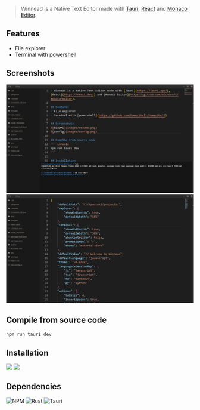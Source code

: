 > Winnead is a Native Text Editor made with [Tauri](https://tauri.app/), [React](https://react.dev/) and [Monaco Editor](https://github.com/microsoft/monaco-editor).

## Features
- File explorer
- Terminal with [powershell](https://github.com/PowerShell/PowerShell) 

## Screenshots
![README](images/readme.png)
![Config](images/config.png)

## Compile from source code
``` console
npm run tauri dev
```

## Installation
[![](https://badgen.net/badge/Windows-x86_64-installer/v0.0.1/blue?icon=windows)](https://github.com/Hyouteki/Winnead/releases/download/v0.0.1/Winnead_0.0.1_x64_en-US.msi)
[![](https://badgen.net/badge/Windows-x86_64-setup/v0.0.1/green?icon=windows)](https://github.com/Hyouteki/Winnead/releases/download/v0.0.1/Winnead_0.0.1_x64-setup.exe)


## Dependencies
![NPM](https://img.shields.io/badge/NPM-%23CB3837.svg?style=for-the-badge&logo=npm&logoColor=white) ![Rust](https://img.shields.io/badge/rust-%23000000.svg?style=for-the-badge&logo=rust&logoColor=white) ![Tauri](https://img.shields.io/badge/tauri-%2324C8DB.svg?style=for-the-badge&logo=tauri&logoColor=%23FFFFFF)
